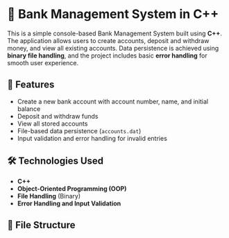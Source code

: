 # 🏦 Bank Management System in C++

This is a simple console-based Bank Management System built using **C++**. The application allows users to create accounts, deposit and withdraw money, and view all existing accounts. Data persistence is achieved using **binary file handling**, and the project includes basic **error handling** for smooth user experience.

## 🚀 Features

- Create a new bank account with account number, name, and initial balance
- Deposit and withdraw funds
- View all stored accounts
- File-based data persistence (`accounts.dat`)
- Input validation and error handling for invalid entries

## 🛠️ Technologies Used

- **C++**
- **Object-Oriented Programming (OOP)**
- **File Handling** (Binary)
- **Error Handling and Input Validation**

## 📂 File Structure

